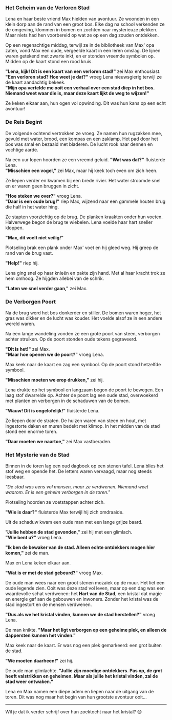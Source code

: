 ### Het Geheim van de Verloren Stad

Lena en haar beste vriend Max hielden van avontuur. Ze woonden in een klein dorp aan de rand van een groot bos. Elke dag na school verkenden ze de omgeving, klommen in bomen en zochten naar mysterieuze plekken. Maar niets had hen voorbereid op wat ze op een dag zouden ontdekken.  

Op een regenachtige middag, terwijl ze in de bibliotheek van Max' opa zaten, vond Max een oude, vergeelde kaart in een leren omslag. De lijnen waren getekend met zwarte inkt, en er stonden vreemde symbolen op. Midden op de kaart stond een rood kruis.  

**"Lena, kijk! Dit is een kaart van een verloren stad!"** zei Max enthousiast.  
**"Een verloren stad? Hoe weet je dat?"** vroeg Lena nieuwsgierig terwijl ze de kaart aandachtig bekeek.  
**"Mijn opa vertelde me ooit een verhaal over een stad diep in het bos. Niemand weet waar die is, maar deze kaart lijkt de weg te wijzen!"**  

Ze keken elkaar aan, hun ogen vol opwinding. Dit was hun kans op een echt avontuur!  

### De Reis Begint  

De volgende ochtend vertrokken ze vroeg. Ze namen hun rugzakken mee, gevuld met water, brood, een kompas en een zaklamp. Het pad door het bos was smal en bezaaid met bladeren. De lucht rook naar dennen en vochtige aarde.  

Na een uur lopen hoorden ze een vreemd geluid. **"Wat was dat?"** fluisterde Lena.  
**"Misschien een vogel,"** zei Max, maar hij keek toch even om zich heen.  

Ze liepen verder en kwamen bij een brede rivier. Het water stroomde snel en er waren geen bruggen in zicht.  

**"Hoe steken we over?"** vroeg Lena.  
**"Daar is een oude brug!"** riep Max, wijzend naar een gammele houten brug die half in het water hing.  

Ze stapten voorzichtig op de brug. De planken kraakten onder hun voeten. Halverwege begon de brug te wiebelen. Lena voelde haar hart sneller kloppen.  

**"Max, dit voelt niet veilig!"**  

Plotseling brak een plank onder Max' voet en hij gleed weg. Hij greep de rand van de brug vast.  

**"Help!"** riep hij.  

Lena ging snel op haar knieën en pakte zijn hand. Met al haar kracht trok ze hem omhoog. Ze hijgden allebei van de schrik.  

**"Laten we snel verder gaan,"** zei Max.  

### De Verborgen Poort  

Na de brug werd het bos donkerder en stiller. De bomen waren hoger, het gras was dikker en de lucht was kouder. Het voelde alsof ze in een andere wereld waren.  

Na een lange wandeling vonden ze een grote poort van steen, verborgen achter struiken. Op de poort stonden oude tekens gegraveerd.  

**"Dit is het!"** zei Max.  
**"Maar hoe openen we de poort?"** vroeg Lena.  

Max keek naar de kaart en zag een symbool. Op de poort stond hetzelfde symbool.  

**"Misschien moeten we erop drukken,"** zei hij.  

Lena drukte op het symbool en langzaam begon de poort te bewegen. Een laag stof dwarrelde op. Achter de poort lag een oude stad, overwoekerd met planten en verborgen in de schaduwen van de bomen.  

**"Wauw! Dit is ongelofelijk!"** fluisterde Lena.  

Ze liepen door de straten. De huizen waren van steen en hout, met ingestorte daken en muren bedekt met klimop. In het midden van de stad stond een enorme toren.  

**"Daar moeten we naartoe,"** zei Max vastberaden.  

### Het Mysterie van de Stad 

Binnen in de toren lag een oud dagboek op een stenen tafel. Lena blies het stof weg en opende het. De letters waren vervaagd, maar nog steeds leesbaar.  

_"De stad was eens vol mensen, maar ze verdwenen. Niemand weet waarom. Er is een geheim verborgen in de toren."_  

Plotseling hoorden ze voetstappen achter zich.  

**"Wie is daar?"** fluisterde Max terwijl hij zich omdraaide.  

Uit de schaduw kwam een oude man met een lange grijze baard.  

**"Jullie hebben de stad gevonden,"** zei hij met een glimlach.  
**"Wie bent u?"** vroeg Lena.  

**"Ik ben de bewaker van de stad. Alleen echte ontdekkers mogen hier komen,"** zei de man.  

Max en Lena keken elkaar aan.  

**"Wat is er met de stad gebeurd?"** vroeg Max.  

De oude man wees naar een groot stenen mozaïek op de muur. Het liet een oude legende zien. Ooit was deze stad vol leven, maar op een dag was een waardevolle schat verdwenen: het **Hart van de Stad**, een kristal dat magie en energie gaf aan de gebouwen en inwoners. Zonder het kristal was de stad ingestort en de mensen verdwenen.  

**"Dus als we het kristal vinden, kunnen we de stad herstellen?"** vroeg Lena.  

De man knikte. **"Maar het ligt verborgen op een geheime plek, en alleen de dappersten kunnen het vinden."**  

Max keek naar de kaart. Er was nog een plek gemarkeerd: een grot buiten de stad.  

**"We moeten daarheen!"** zei hij.  

De oude man glimlachte. **"Jullie zijn moedige ontdekkers. Pas op, de grot heeft valstrikken en geheimen. Maar als jullie het kristal vinden, zal de stad weer ontwaken."**  

Lena en Max namen een diepe adem en liepen naar de uitgang van de toren. Dit was nog maar het begin van hun grootste avontuur ooit...  

---  

Wil je dat ik verder schrijf over hun zoektocht naar het kristal? 😊